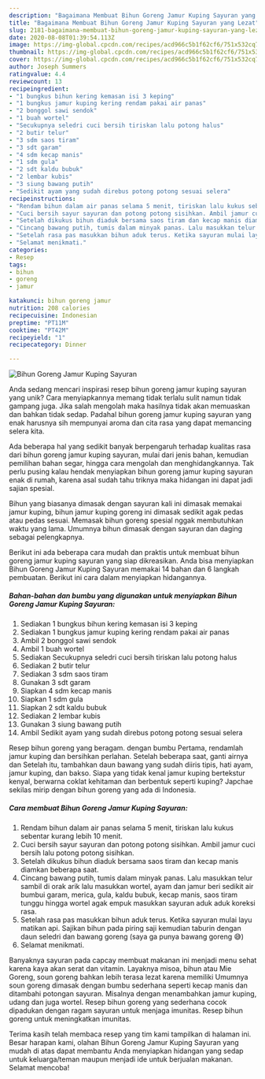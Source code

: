 ```yaml
---
description: "Bagaimana Membuat Bihun Goreng Jamur Kuping Sayuran yang Lezat"
title: "Bagaimana Membuat Bihun Goreng Jamur Kuping Sayuran yang Lezat"
slug: 2181-bagaimana-membuat-bihun-goreng-jamur-kuping-sayuran-yang-lezat
date: 2020-08-08T01:39:54.113Z
image: https://img-global.cpcdn.com/recipes/acd966c5b1f62cf6/751x532cq70/bihun-goreng-jamur-kuping-sayuran-foto-resep-utama.jpg
thumbnail: https://img-global.cpcdn.com/recipes/acd966c5b1f62cf6/751x532cq70/bihun-goreng-jamur-kuping-sayuran-foto-resep-utama.jpg
cover: https://img-global.cpcdn.com/recipes/acd966c5b1f62cf6/751x532cq70/bihun-goreng-jamur-kuping-sayuran-foto-resep-utama.jpg
author: Joseph Summers
ratingvalue: 4.4
reviewcount: 13
recipeingredient:
- "1 bungkus bihun kering kemasan isi 3 keping"
- "1 bungkus jamur kuping kering rendam pakai air panas"
- "2 bonggol sawi sendok"
- "1 buah wortel"
- "Secukupnya seledri cuci bersih tiriskan lalu potong halus"
- "2 butir telur"
- "3 sdm saos tiram"
- "3 sdt garam"
- "4 sdm kecap manis"
- "1 sdm gula"
- "2 sdt kaldu bubuk"
- "2 lembar kubis"
- "3 siung bawang putih"
- "Sedikit ayam yang sudah direbus potong potong sesuai selera"
recipeinstructions:
- "Rendam bihun dalam air panas selama 5 menit, tiriskan lalu kukus sebentar kurang lebih 10 menit."
- "Cuci bersih sayur sayuran dan potong potong sisihkan. Ambil jamur cuci bersih lalu potong potong sisihkan."
- "Setelah dikukus bihun diaduk bersama saos tiram dan kecap manis diamkan beberapa saat."
- "Cincang bawang putih, tumis dalam minyak panas. Lalu masukkan telur sambil di orak arik lalu masukkan wortel, ayam dan jamur beri sedikit air bumbui garam, merica, gula, kaldu bubuk, kecap manis, saos tiram tunggu hingga wortel agak empuk masukkan sayuran aduk aduk koreksi rasa."
- "Setelah rasa pas masukkan bihun aduk terus. Ketika sayuran mulai layu matikan api. Sajikan bihun pada piring saji kemudian taburin dengan daun seledri dan bawang goreng (saya ga punya bawang goreng 😅)"
- "Selamat menikmati."
categories:
- Resep
tags:
- bihun
- goreng
- jamur

katakunci: bihun goreng jamur 
nutrition: 208 calories
recipecuisine: Indonesian
preptime: "PT11M"
cooktime: "PT42M"
recipeyield: "1"
recipecategory: Dinner

---
```



![Bihun Goreng Jamur Kuping Sayuran](https://img-global.cpcdn.com/recipes/acd966c5b1f62cf6/751x532cq70/bihun-goreng-jamur-kuping-sayuran-foto-resep-utama.jpg)

Anda sedang mencari inspirasi resep bihun goreng jamur kuping sayuran yang unik? Cara menyiapkannya memang tidak terlalu sulit namun tidak gampang juga. Jika salah mengolah maka hasilnya tidak akan memuaskan dan bahkan tidak sedap. Padahal bihun goreng jamur kuping sayuran yang enak harusnya sih mempunyai aroma dan cita rasa yang dapat memancing selera kita.

Ada beberapa hal yang sedikit banyak berpengaruh terhadap kualitas rasa dari bihun goreng jamur kuping sayuran, mulai dari jenis bahan, kemudian pemilihan bahan segar, hingga cara mengolah dan menghidangkannya. Tak perlu pusing kalau hendak menyiapkan bihun goreng jamur kuping sayuran enak di rumah, karena asal sudah tahu triknya maka hidangan ini dapat jadi sajian spesial.

Bihun yang biasanya dimasak dengan sayuran kali ini dimasak memakai jamur kuping, bihun jamur kuping goreng ini dimasak sedikit agak pedas atau pedas sesuai. Memasak bihun goreng spesial nggak membutuhkan waktu yang lama. Umumnya bihun dimasak dengan sayuran dan daging sebagai pelengkapnya.


Berikut ini ada beberapa cara mudah dan praktis untuk membuat bihun goreng jamur kuping sayuran yang siap dikreasikan. Anda bisa menyiapkan Bihun Goreng Jamur Kuping Sayuran memakai 14 bahan dan 6 langkah pembuatan. Berikut ini cara dalam menyiapkan hidangannya.

<!--inarticleads1-->

##### Bahan-bahan dan bumbu yang digunakan untuk menyiapkan Bihun Goreng Jamur Kuping Sayuran:

1. Sediakan 1 bungkus bihun kering kemasan isi 3 keping
1. Sediakan 1 bungkus jamur kuping kering rendam pakai air panas
1. Ambil 2 bonggol sawi sendok
1. Ambil 1 buah wortel
1. Sediakan Secukupnya seledri cuci bersih tiriskan lalu potong halus
1. Sediakan 2 butir telur
1. Sediakan 3 sdm saos tiram
1. Gunakan 3 sdt garam
1. Siapkan 4 sdm kecap manis
1. Siapkan 1 sdm gula
1. Siapkan 2 sdt kaldu bubuk
1. Sediakan 2 lembar kubis
1. Gunakan 3 siung bawang putih
1. Ambil Sedikit ayam yang sudah direbus potong potong sesuai selera


Resep bihun goreng yang beragam. dengan bumbu Pertama, rendamlah jamur kuping dan bersihkan perlahan. Setelah beberapa saat, ganti airnya dan Setelah itu, tambahkan daun bawang yang sudah diiris tipis, hati ayam, jamur kuping, dan bakso. Siapa yang tidak kenal jamur kuping bertekstur kenyal, berwarna coklat kehitaman dan berbentuk seperti kuping? Japchae sekilas mirip dengan bihun goreng yang ada di Indonesia. 

<!--inarticleads2-->

##### Cara membuat Bihun Goreng Jamur Kuping Sayuran:

1. Rendam bihun dalam air panas selama 5 menit, tiriskan lalu kukus sebentar kurang lebih 10 menit.
1. Cuci bersih sayur sayuran dan potong potong sisihkan. Ambil jamur cuci bersih lalu potong potong sisihkan.
1. Setelah dikukus bihun diaduk bersama saos tiram dan kecap manis diamkan beberapa saat.
1. Cincang bawang putih, tumis dalam minyak panas. Lalu masukkan telur sambil di orak arik lalu masukkan wortel, ayam dan jamur beri sedikit air bumbui garam, merica, gula, kaldu bubuk, kecap manis, saos tiram tunggu hingga wortel agak empuk masukkan sayuran aduk aduk koreksi rasa.
1. Setelah rasa pas masukkan bihun aduk terus. Ketika sayuran mulai layu matikan api. Sajikan bihun pada piring saji kemudian taburin dengan daun seledri dan bawang goreng (saya ga punya bawang goreng 😅)
1. Selamat menikmati.


Banyaknya sayuran pada capcay membuat makanan ini menjadi menu sehat karena kaya akan serat dan vitamin. Layaknya misoa, bihun atau Mie Goreng, soun goreng bahkan lebih terasa lezat karena memiliki Umumnya soun goreng dimasak dengan bumbu sederhana seperti kecap manis dan ditambahi potongan sayuran. Misalnya dengan menambahkan jamur kuping, udang dan juga wortel. Resep bihun goreng yang sederhana cocok dipadukan dengan ragam sayuran untuk menjaga imunitas. Resep bihun goreng untuk meningkatkan imunitas. 

Terima kasih telah membaca resep yang tim kami tampilkan di halaman ini. Besar harapan kami, olahan Bihun Goreng Jamur Kuping Sayuran yang mudah di atas dapat membantu Anda menyiapkan hidangan yang sedap untuk keluarga/teman maupun menjadi ide untuk berjualan makanan. Selamat mencoba!

